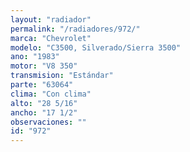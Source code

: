```yaml
---
layout: "radiador"
permalink: "/radiadores/972/"
marca: "Chevrolet"
modelo: "C3500, Silverado/Sierra 3500"
ano: "1983"
motor: "V8 350"
transmision: "Estándar"
parte: "63064"
clima: "Con clima"
alto: "28 5/16"
ancho: "17 1/2"
observaciones: ""
id: "972"
---
```


